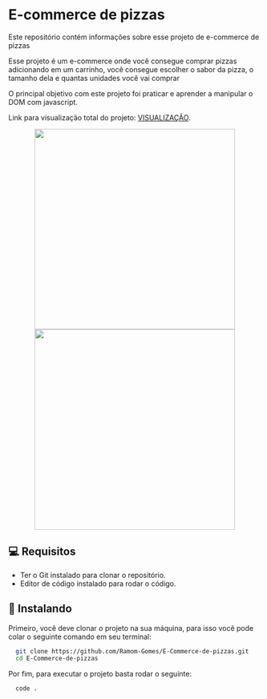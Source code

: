 # E-commerce de pizzas

Este repositório contém informações sobre esse projeto de e-commerce de pizzas

Esse projeto é um e-commerce onde você consegue comprar pizzas adicionando em um carrinho, você consegue escolher o sabor da pizza, o tamanho dela e quantas unidades você vai comprar

O principal objetivo com este projeto foi praticar e aprender a manipular o DOM com javascript.

Link para visualização total do projeto: [VISUALIZAÇÃO](https://tangerine-flan-82ef74.netlify.app/).

<div align="center" display="flex">
<img src="https://user-images.githubusercontent.com/110055468/235915336-fd63c554-2f3b-4f45-8ae4-cfe3a81cf5b3.jpeg" width="400px" />
<img src="("https://user-images.githubusercontent.com/110055468/235916597-cfb41bb0-1543-41b0-99f1-49d58cc29a36.jpeg" width="400px" />
</div>




## 💻 Requisitos

* Ter o Git instalado para clonar o repositório.
* Editor de código instalado para rodar o código.




## 🚀 Instalando

Primeiro, você deve clonar o projeto na sua máquina, para isso você pode colar o seguinte comando em seu terminal:

```bash
  git clone https://github.com/Ramom-Gomes/E-Commerce-de-pizzas.git
  cd E-Commerce-de-pizzas
```

Por fim, para executar o projeto basta rodar o seguinte:

```bash
  code .
```
